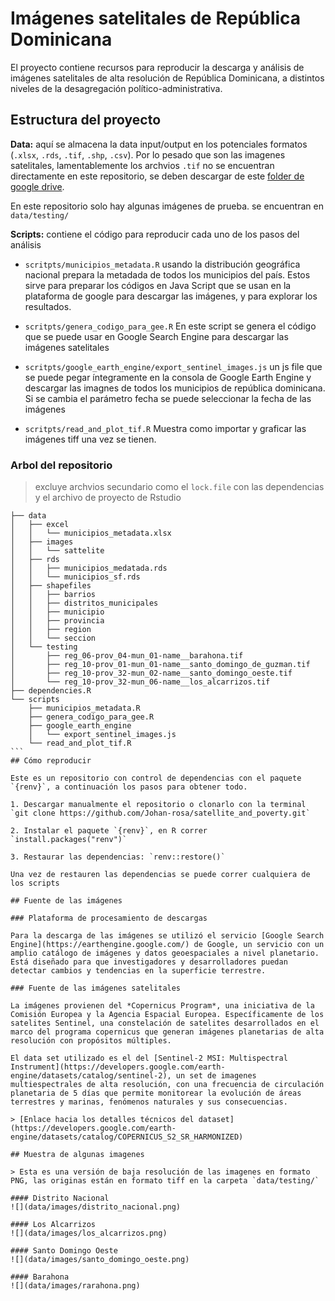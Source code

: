 # Imágenes satelitales de República Dominicana

El proyecto contiene recursos para reproducir la descarga y análisis de imágenes satelitales de alta resolución de República Dominicana, a distintos niveles de la desagregación político-administrativa.

## Estructura del proyecto

**Data:** aquí se almacena la data input/output en los potenciales formatos (`.xlsx`, `.rds`, `.tif`, `.shp`, `.csv`). Por lo pesado que son las imagenes satelitales, lamentablemente los archvios `.tif` no se encuentran directamente en este repositorio, se deben descargar de este [folder de google drive](https://drive.google.com/drive/folders/1DeY5X4ITCouKRRUax6pODYYhhf9zcQ5V?usp=sharing).

En este repositorio solo hay algunas imágenes de prueba. se encuentran en `data/testing/`

**Scripts:** contiene el código para reproducir cada uno de los pasos del análisis

- `scritpts/municipios_metadata.R` usando la distribución geográfica nacional prepara la metadada de todos los municipios del país. Estos sirve para preparar los códigos en Java Script que se usan en la plataforma de google para descargar las imágenes, y para explorar los resultados.

- `scritpts/genera_codigo_para_gee.R` En este script se genera el código que se puede usar en Google Search Engine para descargar las imágenes satelitales

- `scritpts/google_earth_engine/export_sentinel_images.js` un js file que se puede pegar íntegramente en la consola de Google Earth Engine y descargar las imagnes de todos los municipios de república dominicana. Si se cambia el parámetro fecha se puede seleccionar la fecha de las imágenes

- `scritpts/read_and_plot_tif.R` Muestra como importar y graficar las imágenes tiff una vez se tienen.

### Arbol del repositorio

> excluye archvios secundario como el `lock.file` con las dependencias y el archivo de proyecto de Rstudio

````
├── data
│   ├── excel
│   │   └── municipios_metadata.xlsx
│   ├── images
│   │   └── sattelite
│   ├── rds
│   │   ├── municipios_medatada.rds
│   │   └── municipios_sf.rds
│   ├── shapefiles
│   │   ├── barrios
│   │   ├── distritos_municipales
│   │   ├── municipio
│   │   ├── provincia
│   │   ├── region
│   │   └── seccion
│   └── testing
│       ├── reg_06-prov_04-mun_01-name__barahona.tif
│       ├── reg_10-prov_01-mun_01-name__santo_domingo_de_guzman.tif
│       ├── reg_10-prov_32-mun_02-name__santo_domingo_oeste.tif
│       └── reg_10-prov_32-mun_06-name__los_alcarrizos.tif
├── dependencies.R
└── scripts
    ├── municipios_metadata.R
    ├── genera_codigo_para_gee.R
    ├── google_earth_engine
    │   └── export_sentinel_images.js
    └── read_and_plot_tif.R
```
## Cómo reproducir

Este es un repositorio con control de dependencias con el paquete `{renv}`, a continuación los pasos para obtener todo.

1. Descargar manualmente el repositorio o clonarlo con la terminal `git clone https://github.com/Johan-rosa/satellite_and_poverty.git`

2. Instalar el paquete `{renv}`, en R correr `install.packages("renv")`

3. Restaurar las dependencias: `renv::restore()`

Una vez de restauren las dependencias se puede correr cualquiera de los scripts

## Fuente de las imágenes

### Plataforma de procesamiento de descargas

Para la descarga de las imágenes se utilizó el servicio [Google Search Engine](https://earthengine.google.com/) de Google, un servicio con un amplio catálogo de imágenes y datos geoespaciales a nivel planetario. Está diseñado para que investigadores y desarrolladores puedan detectar cambios y tendencias en la superficie terrestre.

### Fuente de las imágenes satelitales

La imágenes provienen del *Copernicus Program*, una iniciativa de la Comisión Europea y la Agencia Espacial Europea. Específicamente de los satelites Sentinel, una constelación de satelites desarrollados en el marco del programa copernicus que generan imágenes planetarias de alta resolución con propósitos múltiples.

El data set utilizado es el del [Sentinel-2 MSI: Multispectral Instrument](https://developers.google.com/earth-engine/datasets/catalog/sentinel-2), un set de imagenes multiespectrales de alta resolución, con una frecuencia de circulación planetaria de 5 días que permite monitorear la evolución de áreas terrestres y marinas, fenómenos naturales y sus consecuencias.

> [Enlace hacia los detalles técnicos del dataset](https://developers.google.com/earth-engine/datasets/catalog/COPERNICUS_S2_SR_HARMONIZED)

## Muestra de algunas imagenes

> Esta es una versión de baja resolución de las imagenes en formato PNG, las originas están en formato tiff en la carpeta `data/testing/`

#### Distrito Nacional
![](data/images/distrito_nacional.png)

#### Los Alcarrizos
![](data/images/los_alcarrizos.png)

#### Santo Domingo Oeste
![](data/images/santo_domingo_oeste.png)

#### Barahona
![](data/images/rarahona.png)